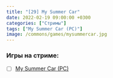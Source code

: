 ```yaml
---
title: "[29] My Summer Car"
date: 2022-02-19 09:00:00 +0300
categories: ["Стримы"]
tags: ["My Summer Car (PC)"]
image: /commons/games/mysummercar.jpg
---
```


### Игры на стриме:
+ [ ] [My Summer Car (PC)](/tags/my-summer-car-pc)
